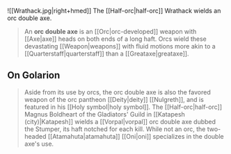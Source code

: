![[Wrathack.jpg|right+hmed]] 
 The [[Half-orc|half-orc]] Wrathack wields an orc double axe.
> An **orc double axe** is an [[Orc|orc-developed]] weapon with [[Axe|axe]] heads on both ends of a long haft. Orcs wield these devastating [[Weapon|weapons]] with fluid motions more akin to a [[Quarterstaff|quarterstaff]] than a [[Greataxe|greataxe]].


## On Golarion

> Aside from its use by orcs, the orc double axe is also the favored weapon of the orc pantheon [[Deity|deity]] [[Nulgreth]], and is featured in his [[Holy symbol|holy symbol]].
> The [[Half-orc|half-orc]] Magnus Boldheart of the Gladiators' Guild in [[Katapesh (city)|Katapesh]] wields a [[Vorpal|vorpal]] orc double axe dubbed the Stumper, its haft notched for each kill.
> While not an orc, the two-headed [[Atamahuta|atamahuta]] [[Oni|oni]] specializes in the double axe's use.







